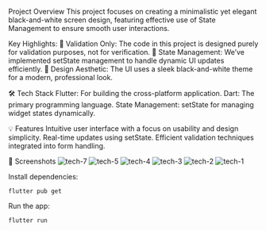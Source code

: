 Project Overview
    This project focuses on creating a minimalistic yet elegant black-and-white screen design, featuring effective use of State Management to ensure smooth user interactions.

Key Highlights:
    🚀 Validation Only: The code in this project is designed purely for validation purposes, not for verification.
    📱 State Management: We’ve implemented setState management to handle dynamic UI updates efficiently.
    🎨 Design Aesthetic: The UI uses a sleek black-and-white theme for a modern, professional look.

🛠️ Tech Stack
    Flutter: For building the cross-platform application.
    Dart: The primary programming language.
    State Management: setState for managing widget states dynamically.

💡 Features
    Intuitive user interface with a focus on usability and design simplicity.
    Real-time updates using setState.
    Efficient validation techniques integrated into form handling.

🌟 Screenshots
![tech-7](https://github.com/user-attachments/assets/488e130e-3240-4b77-b1e5-4280cc4a1536)
![tech-5](https://github.com/user-attachments/assets/94afb8c6-39c3-4b43-b3ff-07bf48f0375b)
![tech-4](https://github.com/user-attachments/assets/d4f90093-bc2d-4c40-95c3-c200600e77c0)
![tech-3](https://github.com/user-attachments/assets/2dd07acd-64c0-43a2-8417-1284e194e824)
![tech-2](https://github.com/user-attachments/assets/bb9347ec-d5e2-47ac-8527-4c9731801b0a)
![tech-1](https://github.com/user-attachments/assets/62347ee6-fc6e-4e54-bc1c-e2d77b18c4e3)

Install dependencies:

    flutter pub get


Run the app:
    
    flutter run



